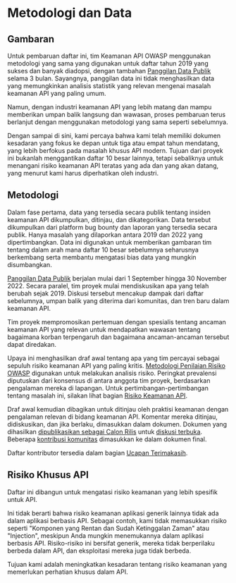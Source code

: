 # Metodologi dan Data

## Gambaran

Untuk pembaruan daftar ini, tim Keamanan API OWASP menggunakan metodologi yang sama yang digunakan untuk daftar tahun 2019 yang sukses dan banyak diadopsi, dengan tambahan [Panggilan Data Publik][1] selama 3 bulan. Sayangnya, panggilan data ini tidak menghasilkan data yang memungkinkan analisis statistik yang relevan mengenai masalah keamanan API yang paling umum.

Namun, dengan industri keamanan API yang lebih matang dan mampu memberikan umpan balik langsung dan wawasan, proses pembaruan terus berlanjut dengan menggunakan metodologi yang sama seperti sebelumnya.

Dengan sampai di sini, kami percaya bahwa kami telah memiliki dokumen kesadaran yang fokus ke depan untuk tiga atau empat tahun mendatang, yang lebih berfokus pada masalah khusus API modern. Tujuan dari proyek ini bukanlah menggantikan daftar 10 besar lainnya, tetapi sebaliknya untuk menangani risiko keamanan API teratas yang ada dan yang akan datang, yang menurut kami harus diperhatikan oleh industri.

## Metodologi

Dalam fase pertama, data yang tersedia secara publik tentang insiden keamanan API dikumpulkan, ditinjau, dan dikategorikan. Data tersebut dikumpulkan dari platform bug bounty dan laporan yang tersedia secara publik. Hanya masalah yang dilaporkan antara 2019 dan 2022 yang dipertimbangkan. Data ini digunakan untuk memberikan gambaran tim tentang dalam arah mana daftar 10 besar sebelumnya seharusnya berkembang serta membantu mengatasi bias data yang mungkin disumbangkan.

[Panggilan Data Publik][1] berjalan mulai dari 1 September hingga 30 November 2022. Secara paralel, tim proyek mulai mendiskusikan apa yang telah berubah sejak 2019. Diskusi tersebut mencakup dampak dari daftar sebelumnya, umpan balik yang diterima dari komunitas, dan tren baru dalam keamanan API.

Tim proyek mempromosikan pertemuan dengan spesialis tentang ancaman keamanan API yang relevan untuk mendapatkan wawasan tentang bagaimana korban terpengaruh dan bagaimana ancaman-ancaman tersebut dapat diredakan.

Upaya ini menghasilkan draf awal tentang apa yang tim percayai sebagai sepuluh risiko keamanan API yang paling kritis. [Metodologi Penilaian Risiko OWASP][2] digunakan untuk melakukan analisis risiko. Peringkat prevalensi diputuskan dari konsensus di antara anggota tim proyek, berdasarkan pengalaman mereka di lapangan. Untuk pertimbangan-pertimbangan tentang masalah ini, silakan lihat bagian [Risiko Keamanan API][3].

Draf awal kemudian dibagikan untuk ditinjau oleh praktisi keamanan dengan pengalaman relevan di bidang keamanan API. Komentar mereka ditinjau, didiskusikan, dan jika berlaku, dimasukkan dalam dokumen. Dokumen yang dihasilkan [dipublikasikan sebagai Calon Rilis][4] untuk [diskusi terbuka][5]. Beberapa [kontribusi komunitas][6] dimasukkan ke dalam dokumen final.

Daftar kontributor tersedia dalam bagian [Ucapan Terimakasih][7].

## Risiko Khusus API

Daftar ini dibangun untuk mengatasi risiko keamanan yang lebih spesifik untuk API.

Ini tidak berarti bahwa risiko keamanan aplikasi generik lainnya tidak ada dalam aplikasi berbasis API. Sebagai contoh, kami tidak memasukkan risiko seperti "Komponen yang Rentan dan Sudah Ketinggalan Zaman" atau "Injection", meskipun Anda mungkin menemukannya dalam aplikasi berbasis API. Risiko-risiko ini bersifat generik, mereka tidak berperilaku berbeda dalam API, dan eksploitasi mereka juga tidak berbeda.

Tujuan kami adalah meningkatkan kesadaran tentang risiko keamanan yang memerlukan perhatian khusus dalam API.

[1]: https://owasp.org/www-project-api-security/announcements/cfd/2022/
[2]: https://www.owasp.org/index.php/OWASP_Risk_Rating_Methodology
[3]: ./0x10-api-security-risks.md
[4]: https://owasp.org/www-project-api-security/announcements/2023/02/api-top10-2023rc
[5]: https://github.com/OWASP/API-Security/issues?q=is%3Aissue+label%3A2023RC
[6]: https://github.com/OWASP/API-Security/pulls?q=is%3Apr+label%3A2023RC
[7]: ./0xd1-acknowledgments.md
